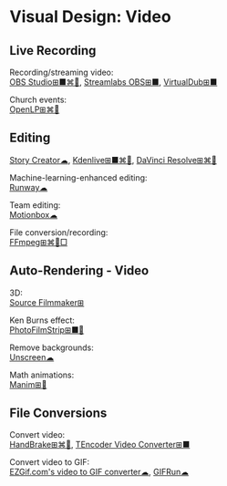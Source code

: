 # Visual Design: Video

## Live Recording

Recording/streaming video:  
[OBS Studio⊞■⌘🐧](https://obsproject.com/),
[Streamlabs OBS⊞■](https://streamlabs.com/streamlabs-obs),
[VirtualDub⊞■](https://sourceforge.net/projects/virtualdub/)

Church events:  
[OpenLP⊞⌘🐧](https://openlp.org/)

## Editing

[Story Creator☁](https://storycreatorapp.com/),
[Kdenlive⊞■⌘🐧](https://kdenlive.org/),
[DaVinci Resolve⊞⌘🐧](https://www.blackmagicdesign.com/products/davinciresolve/)

Machine-learning-enhanced editing:  
[Runway☁](https://runwayml.com/)

Team editing:  
[Motionbox☁](https://motionbox.io/)

File conversion/recording:  
[FFmpeg⊞⌘🐧□](https://www.ffmpeg.org/)

## Auto-Rendering - Video

3D:  
[Source Filmmaker⊞](https://store.steampowered.com/app/1840/Source_Filmmaker/)

Ken Burns effect:  
[PhotoFilmStrip⊞■🐧](https://www.photofilmstrip.org/en/)

Remove backgrounds:  
[Unscreen☁](https://www.unscreen.com/)

Math animations:  
[Manim⊞🐧](https://3b1b.github.io/manim/index.html)

## File Conversions

Convert video:  
[HandBrake⊞⌘🐧](https://handbrake.fr/),
[TEncoder Video Converter⊞■](https://www.fosshub.com/TAudioConverter.html)

Convert video to GIF:  
[EZGif.com's video to GIF converter☁](https://ezgif.com/video-to-gif),
[GIFRun☁](https://gifrun.com/)
